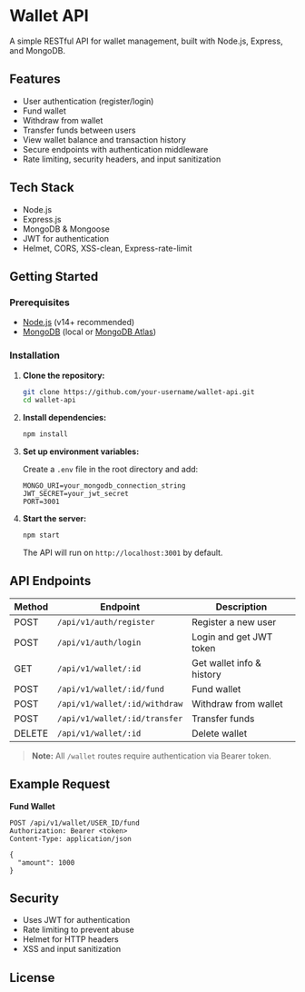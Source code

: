# Wallet API

A simple RESTful API for wallet management, built with Node.js, Express, and MongoDB.

## Features

- User authentication (register/login)
- Fund wallet
- Withdraw from wallet
- Transfer funds between users
- View wallet balance and transaction history
- Secure endpoints with authentication middleware
- Rate limiting, security headers, and input sanitization

## Tech Stack

- Node.js
- Express.js
- MongoDB & Mongoose
- JWT for authentication
- Helmet, CORS, XSS-clean, Express-rate-limit

## Getting Started

### Prerequisites

- [Node.js](https://nodejs.org/) (v14+ recommended)
- [MongoDB](https://www.mongodb.com/) (local or [MongoDB Atlas](https://www.mongodb.com/atlas))

### Installation

1. **Clone the repository:**
   ```sh
   git clone https://github.com/your-username/wallet-api.git
   cd wallet-api
   ```

2. **Install dependencies:**
   ```sh
   npm install
   ```

3. **Set up environment variables:**

   Create a `.env` file in the root directory and add:
   ```
   MONGO_URI=your_mongodb_connection_string
   JWT_SECRET=your_jwt_secret
   PORT=3001
   ```

4. **Start the server:**
   ```sh
   npm start
   ```
   The API will run on `http://localhost:3001` by default.

## API Endpoints

| Method | Endpoint                | Description                |
|--------|------------------------ |----------------------------|
| POST   | `/api/v1/auth/register` | Register a new user        |
| POST   | `/api/v1/auth/login`    | Login and get JWT token    |
| GET    | `/api/v1/wallet/:id`    | Get wallet info & history  |
| POST   | `/api/v1/wallet/:id/fund`     | Fund wallet               |
| POST   | `/api/v1/wallet/:id/withdraw` | Withdraw from wallet      |
| POST   | `/api/v1/wallet/:id/transfer` | Transfer funds            |
| DELETE | `/api/v1/wallet/:id`    | Delete wallet              |

> **Note:** All `/wallet` routes require authentication via Bearer token.

## Example Request

**Fund Wallet**
```http
POST /api/v1/wallet/USER_ID/fund
Authorization: Bearer <token>
Content-Type: application/json

{
  "amount": 1000
}
```

## Security

- Uses JWT for authentication
- Rate limiting to prevent abuse
- Helmet for HTTP headers
- XSS and input sanitization

## License